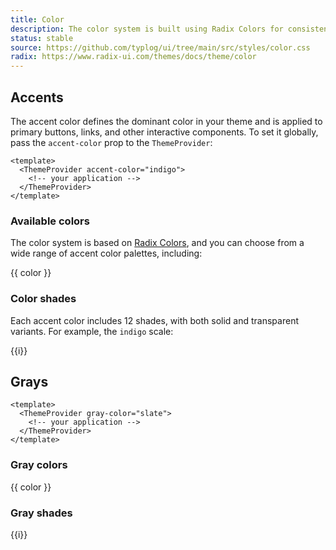 ```yaml
---
title: Color
description: The color system is built using Radix Colors for consistent and accessible theming.
status: stable
source: https://github.com/typlog/ui/tree/main/src/styles/color.css
radix: https://www.radix-ui.com/themes/docs/theme/color
---
```


<script setup>
  const accentColors = [
    'gray',   'gold',    'bronze',
    'brown',  'yellow',  'amber',
    'orange', 'tomato',  'red',
    'ruby',   'crimson', 'pink',
    'plum',   'purple',  'violet',
    'iris',   'indigo',  'blue',
    'cyan',   'teal',    'jade',
    'green',  'grass',   'lime',
    'mint',   'sky'
  ]
  const grayColors = ['gray', 'mauve', 'slate', 'sage', 'olive', 'sand']
</script>

## Accents

The accent color defines the dominant color in your theme and is applied to primary buttons,
links, and other interactive components. To set it globally, pass the `accent-color` prop to
the `ThemeProvider`:

```vue
<template>
  <ThemeProvider accent-color="indigo">
    <!-- your application -->
  </ThemeProvider>
</template>
```

### Available colors

The color system is based on [Radix Colors](https://www.radix-ui.com/colors), and you can choose
from a wide range of accent color palettes, including:

<div class="flex flex-wrap gap-2">
  <div v-for="color in accentColors" :key="color" class="flex flex-col gap-1">
    <div class="w-20 h-12" :style="{backgroundColor: `var(--${color}-9)`, borderRadius: 'var(--radius-1)'}">
    </div>
    <div class="text-xs text-gray-10">{{ color }}</div>
  </div>
</div>

### Color shades

Each accent color includes 12 shades, with both solid and transparent variants.
For example, the `indigo` scale:

<div class="grid grid-cols-12 gap-2">
  <div v-for="i in 12" :key="i" class="flex flex-col gap-1">
    <div class="h-8" :style="{backgroundColor: `var(--indigo-${i})`, borderRadius: 'var(--radius-1)'}">
    </div>
    <div class="transparent-grid" style="border-radius: var(--radius-1)">
      <div class="h-8" :style="{backgroundColor: `var(--indigo-a${i})`, borderRadius: 'var(--radius-1)'}">
      </div>
    </div>
    <div class="text-sm text-center text-gray-10">{{i}}</div>
  </div>
</div>

## Grays

```vue
<template>
  <ThemeProvider gray-color="slate">
    <!-- your application -->
  </ThemeProvider>
</template>
```

### Gray colors

<div class="flex flex-wrap gap-2">
  <div v-for="color in grayColors" :key="color" class="flex flex-col gap-1">
    <div class="w-20 h-12" :style="{backgroundColor: `var(--${color}-9)`, borderRadius: 'var(--radius-1)'}">
    </div>
    <div class="text-xs text-gray-10">{{ color }}</div>
  </div>
</div>

### Gray shades

<div class="grid grid-cols-12 gap-2">
  <div v-for="i in 12" :key="i" class="flex flex-col gap-1">
    <div class="h-8" :style="{backgroundColor: `var(--slate-${i})`, borderRadius: 'var(--radius-1)'}">
    </div>
    <div class="transparent-grid" style="border-radius: var(--radius-1)">
      <div class="h-8" :style="{backgroundColor: `var(--slate-a${i})`, borderRadius: 'var(--radius-1)'}">
      </div>
    </div>
    <div class="text-sm text-center text-gray-10">{{i}}</div>
  </div>
</div>
